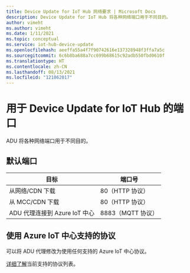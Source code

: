```yaml
---
title: Device Update for IoT Hub 网络要求 | Microsoft Docs
description: Device Update for IoT Hub 将各种网络端口用于不同目的。
author: vimeht
ms.author: vimeht
ms.date: 1/11/2021
ms.topic: conceptual
ms.service: iot-hub-device-update
ms.openlocfilehash: aeeffa55a4f7f90742616e137328948f3ffa7a5c
ms.sourcegitcommit: 6c6b8ba688a7cc699b68615c92adb550fbd0610f
ms.translationtype: HT
ms.contentlocale: zh-CN
ms.lasthandoff: 08/13/2021
ms.locfileid: "121862017"
---
```

# <a name="ports-used-with-device-update-for-iot-hub"></a>用于 Device Update for IoT Hub 的端口
ADU 将各种网络端口用于不同目的。

## <a name="default-ports"></a>默认端口

目标|端口号 |
---|---
从网络/CDN 下载  | 80（HTTP 协议）
从 MCC/CDN 下载 | 80（HTTP 协议）
ADU 代理连接到 Azure IoT 中心  | 8883（MQTT 协议）

## <a name="use-azure-iot-hub-supported-protocols"></a>使用 Azure IoT 中心支持的协议
可以将 ADU 代理修改为使用任何支持的 Azure IoT 中心协议。

[详细了解](../iot-hub/iot-hub-devguide-protocols.md)当前支持的协议列表。
